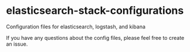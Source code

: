 # elasticsearch-stack-configurations
Configuration files for elasticsearch, logstash, and kibana

If you have any questions about the config files, please feel free to create an issue.
